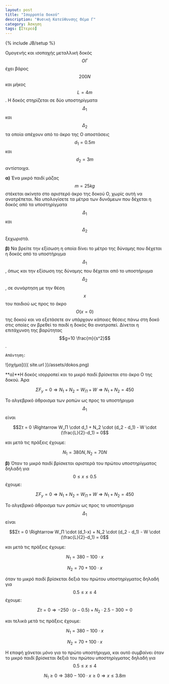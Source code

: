 ```yaml
---
layout: post
title: "Ισορροπία δοκού"
description: "Φυσική Κατεύθυνσης Θέμα Γ"
category: Άσκηση
tags: [Στερεό]
---
```

{% include JB/setup %}


Ομογενής και ισοπαχής μεταλλική δοκός $$ΟΓ$$ έχει βάρος $$200Ν$$ και μήκος $$L=4m$$. Η δοκός στηρίζεται σε δύο υποστηρίγματα $$Δ_1$$ και $$Δ_2$$ τα οποία απέχουν από το άκρο της Ο αποστάσεις $$d_1=0.5m$$ και $$d_2=3m$$ αντίστοιχα.

**α)** Ένα μικρό παιδί μάζας $$m=25kg$$ στέκεται ακίνητο στο αριστερό άκρο της δοκού Ο, χωρίς αυτή να ανατρέπεται. Να υπολογίσετε τα μέτρα των δυνάμεων που δέχεται η δοκός από τα υποστηρίγματα $$Δ_1$$ και $$Δ_2$$ ξεχωριστά.

**β)** Nα βρείτε την εξίσωση η οποία δίνει το μέτρο της δύναμης που δέχεται η δοκός από το υποστήριγμα $$Δ_1$$, όπως και την εξίσωση της δύναμης που δέχεται από το υποστήριγμα $$Δ_2$$, σε συνάρτηση με την θέση $$x$$ του παιδιού ως προς το άκρο $$Ο (x=0)$$ της δοκού και να εξετάσετε αν υπάρχουν κάποιες θέσεις πάνω στη δοκό στις οποίες αν βρεθεί το παιδί η δοκός θα ανατραπεί.
Δίνεται η επιτάχυνση της βαρύτητας $$g=10 \frac{m}{s^2}$$.

`Απάντηση:`

![σχήμα]({{ site.url }}/assets/dokos.png) 

**α)**Η δοκός ισορροπεί και το μικρό παιδί βρίσκεται στο άκρο Ο της δοκού. Άρα 

$$ΣF_y = 0 \Rightarrow N_1 +N_2 = W_Π + W \Rightarrow N_1 +N_2 = 450$$

Το αλγεβρικό άθροισμα των ροπών ως προς το υποστήριγμα $$Δ_1$$ είναι

$$Στ = 0 \Rightarrow W_Π \cdot d_1 + N_2 \cdot (d_2 - d_1) - W \cdot (\frac{L}{2}-d_1) = 0$$

και μετά τις πράξεις έχουμε:

$$N_1 = 380N, N_2 = 70N$$

**β)** Όταν το μικρό παιδί βρίσκεται αριστερά του πρώτου υποστηρίγματος δηλαδή για $$0 \le x \le 0.5$$ έχουμε:

$$ΣF_y = 0 \Rightarrow N_1 +N_2 = W_Π + W \Rightarrow N_1 +N_2 = 450$$

Το αλγεβρικό άθροισμα των ροπών ως προς το υποστήριγμα $$Δ_1$$ είναι

$$Στ = 0 \Rightarrow W_Π \cdot (d_1-x) + N_2 \cdot (d_2 - d_1) - W \cdot (\frac{L}{2}-d_1) = 0$$

και μετά τις πράξεις έχουμε:

$$N_1 = 380 - 100 \cdot x$$

$$N_2 = 70 + 100 \cdot x$$

όταν το μικρό παιδί βρίσκεται δεξιά του πρώτου υποστηρίγματος δηλαδή για 
$$0.5 \le x \le 4$$ έχουμε:

$$Στ = 0 \Rightarrow -250 \cdot (x - 0.5) + N_2 \cdot 2.5 -300 =0$$

και τελικά μετά τις πράξεις έχουμε:

$$N_1 = 380 - 100 \cdot x$$

$$N_2 = 70 + 100 \cdot x$$

Η επαφή χάνεται μόνο για το πρώτο υποστήριγμα, και αυτό συμβαίνει όταν το μικρό παιδί βρίσκεται δεξιά του πρώτου υποστηρίγματος δηλαδή για $$0.5 \le x \le 4$$

$$Ν_1 \ge 0 \Rightarrow 380 - 100 \cdot x \ge 0 \Rightarrow x \le 3.8 m$$